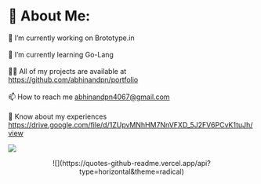 # 💫 About Me:
🔭 I’m currently working on Brototype.in<br><br>🌱 I’m currently learning Go-Lang<br><br>👨‍💻 All of my projects are available at https://github.com/abhinandpn/portfolio<br><br>📫 How to reach me abhinandpn4067@gmail.com<br><br>📄 Know about my experiences https://drive.google.com/file/d/1ZUpvMNhHM7NnVFXD_5J2FV6PCvK1tuJh/view

[![](https://visitcount.itsvg.in/api?id=abhinandpn&icon=0&color=8)](https://visitcount.itsvg.in)
<center>
![](https://quotes-github-readme.vercel.app/api?type=horizontal&theme=radical)
</center>


